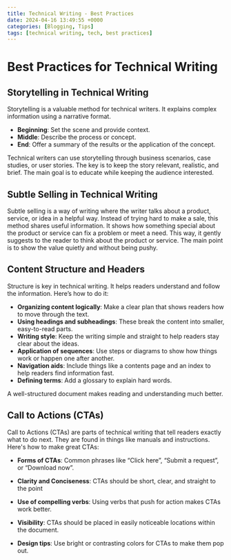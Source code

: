 ```yaml
---
title: Technical Writing - Best Practices
date: 2024-04-16 13:49:55 +0000
categories: [Blogging, Tips]
tags: [technical writing, tech, best practices]
---
```


# Best Practices for Technical Writing

## Storytelling in Technical Writing

Storytelling is a valuable method for technical writers. It explains complex information using a narrative format.

* **Beginning**: Set the scene and provide context.
* **Middle**: Describe the process or concept.
* **End**: Offer a summary of the results or the application of the concept.

Technical writers can use storytelling through business scenarios, case studies, or user stories. The key is to keep the story relevant, realistic, and brief. The main goal is to educate while keeping the audience interested.

## Subtle Selling in Technical Writing

Subtle selling is a way of writing where the writer talks about a product, service, or idea in a helpful way. Instead of trying hard to make a sale, this method shares useful information. It shows how something special about the product or service can fix a problem or meet a need. This way, it gently suggests to the reader to think about the product or service. The main point is to show the value quietly and without being pushy.

## Content Structure and Headers

Structure is key in technical writing. It helps readers understand and follow the information. Here’s how to do it:

* **Organizing content logically**: Make a clear plan that shows readers how to move through the text.
* **Using headings and subheadings**: These break the content into smaller, easy-to-read parts.
* **Writing style**: Keep the writing simple and straight to help readers stay clear about the ideas.
* **Application of sequences**: Use steps or diagrams to show how things work or happen one after another.
* **Navigation aids**: Include things like a contents page and an index to help readers find information fast.
* **Defining terms**: Add a glossary to explain hard words.

A well-structured document makes reading and understanding much better.

## Call to Actions (CTAs)

Call to Actions (CTAs) are parts of technical writing that tell readers exactly what to do next. They are found in things like manuals and instructions. Here's how to make great CTAs:

* **Forms of CTAs**: Common phrases like “Click here”, “Submit a request”, or “Download now”.

* **Clarity and Conciseness**: CTAs should be short, clear, and straight to the point

* **Use of compelling verbs**: Using verbs that push for action makes CTAs work better.

* **Visibility**: CTAs should be placed in easily noticeable locations within the document.

* **Design tips**: Use bright or contrasting colors for CTAs to make them pop out.


